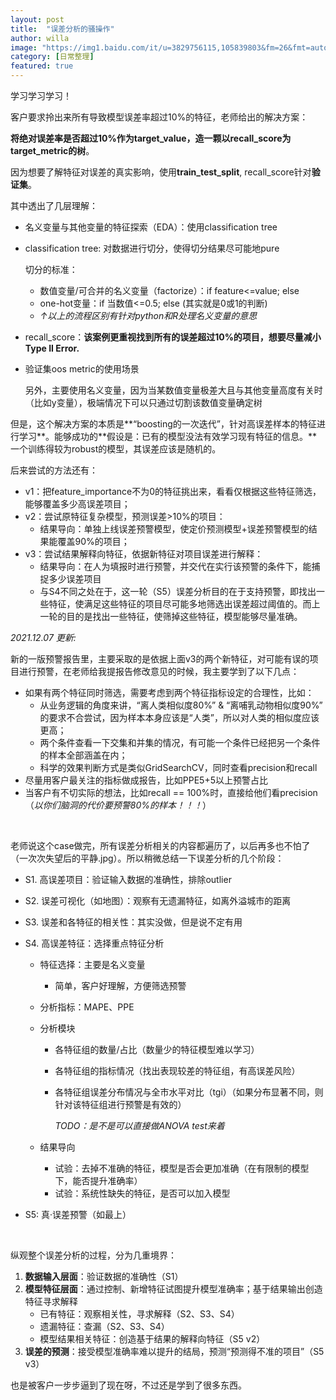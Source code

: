 ```yaml
---
layout: post
title:  "误差分析的骚操作"
author: willa
image: "https://img1.baidu.com/it/u=3829756115,105839803&fm=26&fmt=auto"
category: [日常整理]
featured: true
---
```


学习学习学习！



客户要求拎出来所有导致模型误差率超过10%的特征，老师给出的解决方案：

**将绝对误差率是否超过10%作为target_value，造一颗以recall_score为target_metric的树**。

因为想要了解特征对误差的真实影响，使用**train_test_split**, recall_score针对**验证集**。

其中透出了几层理解：

- 名义变量与其他变量的特征探索（EDA）：使用classification tree

- classification tree: 对数据进行切分，使得切分结果尽可能地pure

  切分的标准：

  - 数值变量/可合并的名义变量（factorize）：if feature<=value; else 
  - one-hot变量：if 当数值<=0.5; else (其实就是0或1的判断)
  - *↑以上的流程区别有针对python和R处理名义变量的意思*

- recall_score：**该案例更重视找到所有的误差超过10%的项目，想要尽量减小Type II Error.**

- 验证集oos metric的使用场景

  另外，主要使用名义变量，因为当某数值变量极差大且与其他变量高度有关时（比如y变量），极端情况下可以只通过切割该数值变量确定树

但是，这个解决方案的本质是**“boosting的一次迭代”，针对高误差样本的特征进行学习**。能够成功的**假设是：已有的模型没法有效学习现有特征的信息。**一个训练得较为robust的模型，其误差应该是随机的。

后来尝试的方法还有：

- v1：把feature_importance不为0的特征挑出来，看看仅根据这些特征筛选，能够覆盖多少高误差项目；
- v2：尝试原特征复杂模型，预测误差>10%的项目：
  - 结果导向：单独上线误差预警模型，使定价预测模型+误差预警模型的结果能覆盖90%的项目；
- v3：尝试结果解释向特征，依据新特征对项目误差进行解释：
  - 结果导向：在人为填报时进行预警，并交代在实行该预警的条件下，能捕捉多少误差项目
  - 与S4不同之处在于，这一轮（S5）误差分析目的在于支持预警，即找出一些特征，使满足这些特征的项目尽可能多地筛选出误差超过阈值的。而上一轮的目的是找出一些特征，使筛掉这些特征，模型能够尽量准确。

*2021.12.07 更新:*

新的一版预警报告里，主要采取的是依据上面v3的两个新特征，对可能有误的项目进行预警，在老师给我提报告修改意见的时候，我主要学到了以下几点：

  - 如果有两个特征同时筛选，需要考虑到两个特征指标设定的合理性，比如：
    - 从业务逻辑的角度来讲，“离人类相似度80%” & “离哺乳动物相似度90%” 的要求不合尝试，因为样本本身应该是“人类”，所以对人类的相似度应该更高；
    - 两个条件查看一下交集和并集的情况，有可能一个条件已经把另一个条件的样本全部涵盖在内；
    - 科学的效果判断方式是类似GridSearchCV，同时查看precision和recall
  - 尽量用客户最关注的指标做成报告，比如PPE5+5以上预警占比
  - 当客户有不切实际的想法，比如recall == 100%时，直接给他们看precision（*以你们脑洞的代价要预警80%的样本！！！*）





<br>

老师说这个case做完，所有误差分析相关的内容都遍历了，以后再多也不怕了（一次次失望后的平静.jpg）。所以稍微总结一下误差分析的几个阶段：

- S1. 高误差项目：验证输入数据的准确性，排除outlier

- S2. 误差可视化（如地图）：观察有无遗漏特征，如离外溢城市的距离

- S3. 误差和各特征的相关性：其实没做，但是说不定有用

- S4. 高误差特征：选择重点特征分析

  - 特征选择：主要是名义变量

    - 简单，客户好理解，方便筛选预警

  - 分析指标：MAPE、PPE

  - 分析模块

    - 各特征组的数量/占比（数量少的特征模型难以学习）

    - 各特征组的指标情况（找出表现较差的特征组，有高误差风险）

    - 各特征组误差分布情况与全市水平对比（tgi）（如果分布显著不同，则针对该特征组进行预警是有效的）

      *TODO：是不是可以直接做ANOVA test来着*

  - 结果导向

    - 试验：去掉不准确的特征，模型是否会更加准确（在有限制的模型下，能否提升准确率）
    - 试验：系统性缺失的特征，是否可以加入模型

- S5: 真·误差预警（如最上）

  

  <br>

纵观整个误差分析的过程，分为几重境界：

1. **数据输入层面**：验证数据的准确性（S1）
2. **模型特征层面**：通过控制、新增特征试图提升模型准确率；基于结果输出创造特征寻求解释
   - 已有特征：观察相关性，寻求解释（S2、S3、S4）
   - 遗漏特征：查漏（S2、S3、S4）
   - 模型结果相关特征：创造基于结果的解释向特征（S5 v2）
3. **误差的预测**：接受模型准确率难以提升的结局，预测“预测得不准的项目”（S5 v3）



也是被客户一步步逼到了现在呀，不过还是学到了很多东西。





